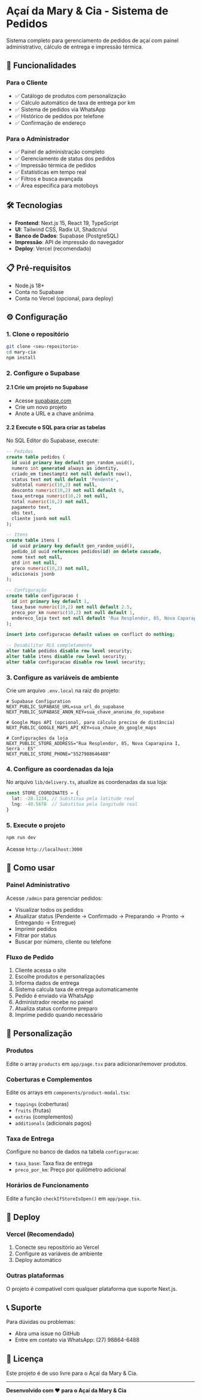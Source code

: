 # Açaí da Mary & Cia - Sistema de Pedidos

Sistema completo para gerenciamento de pedidos de açaí com painel administrativo, cálculo de entrega e impressão térmica.

## 🚀 Funcionalidades

### Para o Cliente
- ✅ Catálogo de produtos com personalização
- ✅ Cálculo automático de taxa de entrega por km
- ✅ Sistema de pedidos via WhatsApp
- ✅ Histórico de pedidos por telefone
- ✅ Confirmação de endereço

### Para o Administrador
- ✅ Painel de administração completo
- ✅ Gerenciamento de status dos pedidos
- ✅ Impressão térmica de pedidos
- ✅ Estatísticas em tempo real
- ✅ Filtros e busca avançada
- ✅ Área específica para motoboys

## 🛠️ Tecnologias

- **Frontend**: Next.js 15, React 19, TypeScript
- **UI**: Tailwind CSS, Radix UI, Shadcn/ui
- **Banco de Dados**: Supabase (PostgreSQL)
- **Impressão**: API de impressão do navegador
- **Deploy**: Vercel (recomendado)

## 📋 Pré-requisitos

- Node.js 18+ 
- Conta no Supabase
- Conta no Vercel (opcional, para deploy)

## ⚙️ Configuração

### 1. Clone o repositório
```bash
git clone <seu-repositorio>
cd mary-cia
npm install
```

### 2. Configure o Supabase

#### 2.1 Crie um projeto no Supabase
- Acesse [supabase.com](https://supabase.com)
- Crie um novo projeto
- Anote a URL e a chave anônima

#### 2.2 Execute o SQL para criar as tabelas
No SQL Editor do Supabase, execute:

```sql
-- Pedidos
create table pedidos (
  id uuid primary key default gen_random_uuid(),
  numero int generated always as identity,
  criado_em timestamptz not null default now(),
  status text not null default 'Pendente',
  subtotal numeric(10,2) not null,
  desconto numeric(10,2) not null default 0,
  taxa_entrega numeric(10,2) not null,
  total numeric(10,2) not null,
  pagamento text,
  obs text,
  cliente jsonb not null
);

-- Itens
create table itens (
  id uuid primary key default gen_random_uuid(),
  pedido_id uuid references pedidos(id) on delete cascade,
  nome text not null,
  qtd int not null,
  preco numeric(10,2) not null,
  adicionais jsonb
);

-- Configuração
create table configuracao (
  id int primary key default 1,
  taxa_base numeric(10,2) not null default 2.5,
  preco_por_km numeric(10,2) not null default 1,
  endereco_loja text not null default 'Rua Resplendor, 85, Nova Caparapina I, Serra - ES'
);

insert into configuracao default values on conflict do nothing;

-- Desabilitar RLS completamente
alter table pedidos disable row level security;
alter table itens disable row level security;
alter table configuracao disable row level security;
```

### 3. Configure as variáveis de ambiente

Crie um arquivo `.env.local` na raiz do projeto:

```env
# Supabase Configuration
NEXT_PUBLIC_SUPABASE_URL=sua_url_do_supabase
NEXT_PUBLIC_SUPABASE_ANON_KEY=sua_chave_anonima_do_supabase

# Google Maps API (opcional, para cálculo preciso de distância)
NEXT_PUBLIC_GOOGLE_MAPS_API_KEY=sua_chave_do_google_maps

# Configurações da loja
NEXT_PUBLIC_STORE_ADDRESS="Rua Resplendor, 85, Nova Caparapina I, Serra - ES"
NEXT_PUBLIC_STORE_PHONE="5527988646488"
```

### 4. Configure as coordenadas da loja

No arquivo `lib/delivery.ts`, atualize as coordenadas da sua loja:

```typescript
const STORE_COORDINATES = {
  lat: -20.1234, // Substitua pela latitude real
  lng: -40.5678  // Substitua pela longitude real
}
```

### 5. Execute o projeto

```bash
npm run dev
```

Acesse `http://localhost:3000`

## 📱 Como usar

### Painel Administrativo
Acesse `/admin` para gerenciar pedidos:
- Visualizar todos os pedidos
- Atualizar status (Pendente → Confirmado → Preparando → Pronto → Entregando → Entregue)
- Imprimir pedidos
- Filtrar por status
- Buscar por número, cliente ou telefone

### Fluxo de Pedido
1. Cliente acessa o site
2. Escolhe produtos e personalizações
3. Informa dados de entrega
4. Sistema calcula taxa de entrega automaticamente
5. Pedido é enviado via WhatsApp
6. Administrador recebe no painel
7. Atualiza status conforme preparo
8. Imprime pedido quando necessário

## 🔧 Personalização

### Produtos
Edite o array `products` em `app/page.tsx` para adicionar/remover produtos.

### Coberturas e Complementos
Edite os arrays em `components/product-modal.tsx`:
- `toppings` (coberturas)
- `fruits` (frutas)
- `extras` (complementos)
- `additionals` (adicionais pagos)

### Taxa de Entrega
Configure no banco de dados na tabela `configuracao`:
- `taxa_base`: Taxa fixa de entrega
- `preco_por_km`: Preço por quilômetro adicional

### Horários de Funcionamento
Edite a função `checkIfStoreIsOpen()` em `app/page.tsx`.

## 🚀 Deploy

### Vercel (Recomendado)
1. Conecte seu repositório ao Vercel
2. Configure as variáveis de ambiente
3. Deploy automático

### Outras plataformas
O projeto é compatível com qualquer plataforma que suporte Next.js.

## 📞 Suporte

Para dúvidas ou problemas:
- Abra uma issue no GitHub
- Entre em contato via WhatsApp: (27) 98864-6488

## 📄 Licença

Este projeto é de uso livre para o Açaí da Mary & Cia.

---

**Desenvolvido com ❤️ para o Açaí da Mary & Cia** 